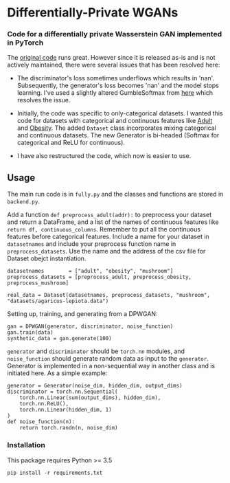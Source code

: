# Differentially-Private WGANs


### Code for a differentially private Wasserstein GAN implemented in PyTorch


The [original code](https://github.com/civisanalytics/dpwgan) runs great. However since it is released as-is and is not actively maintained, there were several issues that has been resolved here:

* The discriminator's loss sometimes underflows which results in 'nan'. Subsequently, the generator's loss becomes 'nan' and the model stops learning. I've used a slightly altered GumbleSoftmax from [here](https://gist.github.com/GongXinyuu/3536da55639bd9bfdd5a905ebf3ab88e) which resolves the issue. 

* Initially, the code was specific to only-categorical datasets. I wanted this code for datasets with categorical and continuous features like [Adult](https://archive.ics.uci.edu/dataset/20/census+income) and [Obesity](https://archive.ics.uci.edu/dataset/544/estimation+of+obesity+levels+based+on+eating+habits+and+physical+condition). The added ```Dataset``` class incorporates mixing categorical and continuous datasets. The new Generator is bi-headed (Softmax for categorical and ReLU for continuous). 

* I have also restructured the code, which now is easier to use. 


## Usage

The main run code is in ```fully.py``` and the classes and functions are stored in ```backend.py```.

Add a function ```def preprocess_adult(addr):``` to preprocess your dataset and return a DataFrame, and a list of the names of continuous features like ```return df, continuous_columns```. 
Remember to put all the continuous features before categorical features. 
Include a name for your dataset in ```datasetnames``` and include your preprocess function name in ```preprocess_datasets```. Use the name and the address of the csv file for Dataset obejct instantiation.

```
datasetnames        = ["adult", "obesity", "mushroom"]
preprocess_datasets = [preprocess_adult, preprocess_obesity, preprocess_mushroom]

real_data = Dataset(datasetnames, preprocess_datasets, "mushroom", "datasets/agaricus-lepiota.data")
```

Setting up, training, and generating from a DPWGAN:

```
gan = DPWGAN(generator, discriminator, noise_function)
gan.train(data)
synthetic_data = gan.generate(100)
```

`generator` and `discriminator` should be `torch.nn` modules, and
`noise_function` should generate random data as input to the `generator`. Generator is implemented in a non-sequential way in another class and is initiated here.
As a simple example:

```
generator = Generator(noise_dim, hidden_dim, output_dims)
discriminator = torch.nn.Sequential(
    torch.nn.Linear(sum(output_dims), hidden_dim),
    torch.nn.ReLU(),
    torch.nn.Linear(hidden_dim, 1)
)
def noise_function(n):
    return torch.randn(n, noise_dim)
```


### Installation

This package requires Python >= 3.5
```
pip install -r requirements.txt
```


